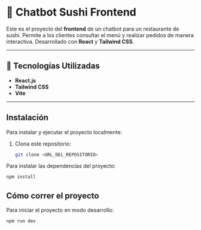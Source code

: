 # 🍣 Chatbot Sushi Frontend

Este es el proyecto del **frontend** de un chatbot para un restaurante de sushi. Permite a los clientes consultar el menú y realizar pedidos de manera interactiva. Desarrollado con **React** y **Tailwind CSS**.

---

## 🚀 Tecnologías Utilizadas
- **React.js**  
- **Tailwind CSS**  
- **Vite** 

---


##  Instalación
Para instalar y ejecutar el proyecto localmente:  

1. Clona este repositorio:  
   ```bash
   git clone <URL_DEL_REPOSITORIO>
   ```
 

Para instalar las dependencias del proyecto:  
```bash
npm install
```
## Cómo correr el proyecto
Para iniciar el proyecto en modo desarrollo:  
```bash
npm run dev
```